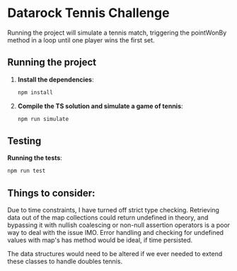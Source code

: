 # Datarock Tennis Challenge

Running the project will simulate a tennis match, triggering the pointWonBy method in a loop until one player wins the first set.

## Running the project

1. **Install the dependencies**:

   ```bash
   npm install
   ```

2. **Compile the TS solution and simulate a game of tennis**:

   ```bash
   npm run simulate
   ```

## Testing

**Running the tests**:

```bash
npm run test
```

## Things to consider:

Due to time constraints, I have turned off strict type checking. Retrieving data out of the map collections could return undefined in theory, and bypassing it with nullish coalescing or non-null assertion operators is a poor way to deal with the issue IMO. Error handling and checking for undefined values with map's has method would be ideal, if time persisted.

The data structures would need to be altered if we ever needed to extend these classes to handle doubles tennis.
